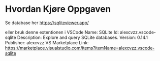 # Hvordan Kjøre Oppgaven

Se database her
https://sqliteviewer.app/





eller bruk denne extentionen i VSCode
Name: SQLite
Id: alexcvzz.vscode-sqlite
Description: Explore and query SQLite databases.
Version: 0.14.1
Publisher: alexcvzz
VS Marketplace Link: https://marketplace.visualstudio.com/items?itemName=alexcvzz.vscode-sqlite
